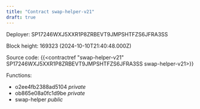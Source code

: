 ```yaml
---
title: "Contract swap-helper-v21"
draft: true
---
```

Deployer: SP17246WXJ5XXR1P8ZRBEVT9JMPSHTFZS6JFRA3SS


 



Block height: 169323 (2024-10-10T21:40:48.000Z)

Source code: {{<contractref "swap-helper-v21" SP17246WXJ5XXR1P8ZRBEVT9JMPSHTFZS6JFRA3SS swap-helper-v21>}}

Functions:

* o2ee4fb2388ad5104 _private_
* ob865e08a0fc1d9be _private_
* swap-helper _public_
